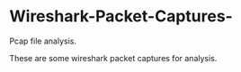 # Wireshark-Packet-Captures-
Pcap file analysis.

These are some wireshark packet captures for analysis.
